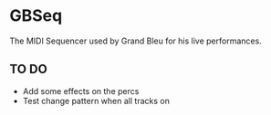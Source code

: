 # GBSeq

The MIDI Sequencer used by Grand Bleu for his live performances.

## TO DO
* Add some effects on the percs
* Test change pattern when all tracks on
